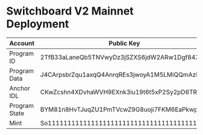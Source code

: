 # Switchboard V2 Mainnet Deployment

| Account       | Public Key                                   |
| ------------- | -------------------------------------------- |
| Program ID    | 2TfB33aLaneQb5TNVwyDz3jSZXS6jdW2ARw1Dgf84XCG |
| Program Data  | J4CArpsbrZqu1axqQ4AnrqREs3jwoyA1M5LMiQQmAzB9 |
| Anchor IDL    | CKwZcshn4XDvhaWVH9EXnk3iu19t6t5xP2Sy2pD6TRDp |
| Program State | BYM81n8HvTJuqZU1PmTVcwZ9G8uoji7FKM6EaPkwphPt |
| Mint          | So11111111111111111111111111111111111111112  |
